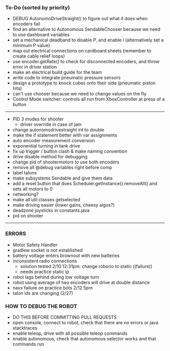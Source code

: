 ### To-Do (sorted by priority)

- DEBUG AutonomoDriveStraight() to figure out what it does when encoders fail
- find an alternative to Autonomous SendableChooser because we need to use dashboard variables
- set a mechanical deadband to disable P, and enable I (alternatively set a minimum P value)
- map out electrical connections on cardboard sheets (remember to create cable relief loops)
- use encoder.getRate() to check for disconnected encoders, and throw error in driver station
- make an electrical build guide for the team
- write code to integrate pneumatic pressure sensors
- design a prototype to knock cubes onto their side (pneumatic piston hits)
- can't use chooser because we need to change values on the fly
- Control Mode switcher: controls all run from XboxController at press of a button

---

- PID 3 modes for shooter
	+ driver override in case of jam
- change autonomodrivestraight int to double
- make the if statement better with var assignments
- auto encoder measurement conversion
- exponential turning in tank drive
- fix up trigger / button clash & make naming convention
- drive disable method for debugging
- change pid of shootermotors to use both encoders
- remove all @debug variables right before comp
- label talons
- make subsystems Sendable and give them data
- add a reset button that does Scheduler.getInstance().removeAll() and sets all motors to 0
- networking?
- make all util classes getselected
- make driving easier (lower gains, cheesy algos?)
- deadzone joysticks in constants.java
- pid on shooter

---

### ERRORS

- Motor Safety Handler
- gradlew socket is not established
- battery voltage enters brownout with new batteries
- inconsistent radio connections
	+ solution tested 2/10 12:31pm: change roborio to static ((failure))
	+ needs practice static ip
- robot lags behind during low voltage turn
- robot using average of two encoders will drive at double distance
- navx failure on practice bots 2/12 5pm
- talon ids are changing (2/27)

### HOW TO DEBUG THE ROBOT

- DO THIS BEFORE COMMITTING PULL REQUESTS
- open console, connect to robot, check that there are no errors or java stacktraces
- enable teleop, drive with all possible teleop commands
- enable autonomous, check that autonomous selector works and that commands run
